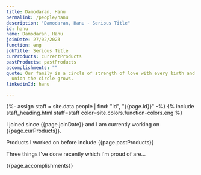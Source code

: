 ```yaml
---
title: Damodaran, Hanu
permalink: /people/hanu
description: "Damodaran, Hanu - Serious Title"
id: hanu
name: Damodaran, Hanu
joinDate: 27/02/2023
function: eng
jobTitle: Serious Title
curProducts: currentProducts
pastProducts: pastProducts
accomplishments: ""
quote: Our family is a circle of strength of love with every birth and every
  union the circle grows.
linkedinId: hanu

---
```


{%- assign staff = site.data.people | find: "id", "{{page.id}}" -%}
{% include staff_heading.html staff=staff color=site.colors.function-colors.eng %}

<p>I joined since {{page.joinDate}} and I am currently working on {{page.curProducts}}.</p>

<p>Products I worked on before include {{page.pastProducts}}</p>

<p>Three things I've done recently which I'm proud of are...</p>
{{page.accomplishments}}
